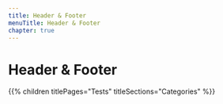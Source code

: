 ```yaml
---
title: Header & Footer
menuTitle: Header & Footer
chapter: true
---
```


# Header & Footer

{{% children titlePages="Tests" titleSections="Categories" %}}
